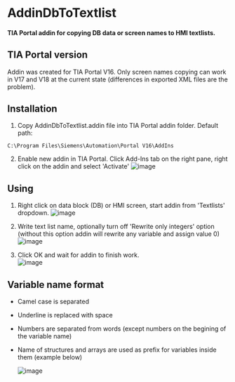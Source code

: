 # AddinDbToTextlist

#### TIA Portal addin for copying DB data or screen names to HMI textlists.

## TIA Portal version

Addin was created for TIA Portal V16. Only screen names copying can work in V17 and V18 at the current state (differences in exported XML files are the problem).

## Installation

1. Copy AddinDbToTextlist.addin file into TIA Portal addin folder. Default path:
```
C:\Program Files\Siemens\Automation\Portal V16\AddIns
```
2. Enable new addin in TIA Portal. Click Add-Ins tab on the right pane, right click on the addin and select 'Activate'
![image](https://github.com/miloszzzz/AddinDbToTextlist/assets/79056094/dec180fb-d8c2-46c8-9ee1-82533f7798f4)

## Using

1. Right click on data block (DB) or HMI screen, start addin from 'Textlists' dropdown.
![image](https://github.com/miloszzzz/AddinDbToTextlist/assets/79056094/20573e93-f49f-49ac-ab34-83be98768cce)

2. Write text list name, optionally turn off 'Rewrite only integers' option (without this option addin will rewrite any variable and assign value 0)
![image](https://github.com/miloszzzz/AddinDbToTextlist/assets/79056094/2d880cda-0a07-4dea-8365-6a40adf23104)

3. Click OK and wait for addin to finish work.                                    
![image](https://github.com/miloszzzz/AddinDbToTextlist/assets/79056094/7923e5cd-8ef7-4482-9292-9f2de590010d)

## Variable name format

* Camel case is separated
* Underline is replaced with space
* Numbers are separated from words (except numbers on the begining of the variable name)
* Name of structures and arrays are used as prefix for variables inside them (example below)

  ![image](https://github.com/miloszzzz/AddinDbToTextlist/assets/79056094/6a91c61b-6cb3-4373-a2e5-7202d58261ae)

